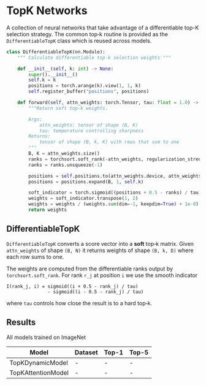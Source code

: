 # TopK Networks

A collection of neural networks that take advantage of a differentiable top-K selection strategy. The common top‑k routine is provided as the `DifferentiableTopK` class which is reused across models.

```python
class DifferentiableTopK(nn.Module):
    """ Calculate differentiable top-k selection weights """

    def __init__(self, k: int) -> None:
        super().__init__()
        self.k = k
        positions = torch.arange(k).view(1, 1, k)
        self.register_buffer("positions", positions)

    def forward(self, attn_weights: torch.Tensor, tau: float = 1.0) -> torch.Tensor:
        """Return soft top-k weights.

        Args:
            attn_weights: tensor of shape (B, K)
            tau: temperature controlling sharpness
        Returns:
            tensor of shape (B, k, K) with rows that sum to one
        """
        B, K = attn_weights.size()
        ranks = torchsort.soft_rank(-attn_weights, regularization_strength=tau)
        ranks = ranks.unsqueeze(-1)

        positions = self.positions.to(attn_weights.device, attn_weights.dtype)
        positions = positions.expand(B, 1, self.k)

        soft_indicator = torch.sigmoid((positions + 0.5 - ranks) / tau) - torch.sigmoid((positions - 0.5 - ranks) / tau)
        weights = soft_indicator.transpose(1, 2)
        weights = weights / (weights.sum(dim=-1, keepdim=True) + 1e-8)
        return weights
```

## DifferentiableTopK

`DifferentiableTopK` converts a score vector into a **soft** top‑k matrix. Given `attn_weights` of shape `(B, N)` it returns weights of shape `(B, k, D)` where each row sums to one.

The weights are computed from the differentiable ranks output by 
`torchsort.soft_rank`. For rank `r_j` at position `i` we use the smooth indicator

```
I(rank_j, i) = sigmoid((i + 0.5 - rank_j) / tau)
               - sigmoid((i - 0.5 - rank_j) / tau)
```

where `tau` controls how close the result is to a hard top‑k.

## Results

All models trained on ImageNet

| Model                | Dataset | Top-1 | Top-5 |
|----------------------|---------|-------|-------|
| TopKDynamicModel     | -       | -     | -     |
| TopKAttentionModel   | -       | -     | -     |

